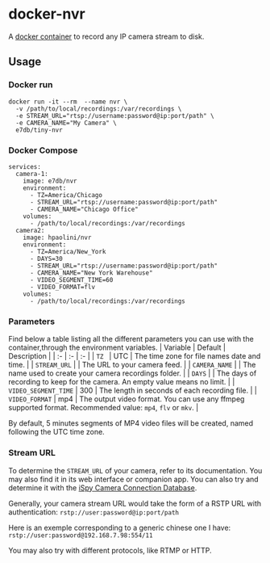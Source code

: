 # docker-nvr

A [docker container](https://hub.docker.com/r/e7db/nvr) to record any IP camera stream to disk.

## Usage

### Docker run

```
docker run -it --rm  --name nvr \
  -v /path/to/local/recordings:/var/recordings \
  -e STREAM_URL="rtsp://username:password@ip:port/path" \
  -e CAMERA_NAME="My Camera" \
  e7db/tiny-nvr
```

### Docker Compose

```
services:
  camera-1:
    image: e7db/nvr
    environment:
      - TZ=America/Chicago
      - STREAM_URL="rtsp://username:password@ip:port/path"
      - CAMERA_NAME="Chicago Office"
    volumes:
      - /path/to/local/recordings:/var/recordings
  camera2:
    image: hpaolini/nvr
    environment:
      - TZ=America/New_York
      - DAYS=30
      - STREAM_URL="rtsp://username:password@ip:port/path"
      - CAMERA_NAME="New York Warehouse"
      - VIDEO_SEGMENT_TIME=60
      - VIDEO_FORMAT=flv
    volumes:
      - /path/to/local/recordings:/var/recordings
```


### Parameters

Find below a table listing all the different parameters you can use with the container,through the environment variables.
| Variable             | Default       | Description |
| :-                   | :-            | :- |
| `TZ `                | UTC           | The time zone for file names date and time. |
| `STREAM_URL`         |               | The URL to your camera feed. |
| `CAMERA_NAME`        |               | The name used to create your camera recordings folder. |
| `DAYS`               |               | The days of recording to keep for the camera. An empty value means no limit. |
| `VIDEO_SEGMENT_TIME` | 300           | The length in seconds of each recording file. |
| `VIDEO_FORMAT`       | mp4           | The output video format. You can use any ffmpeg supported format. Recommended value: `mp4`, `flv` or `mkv`. |

By default, 5 minutes segments of MP4 video files will be created, named following the UTC time zone.

### Stream URL

To determine the `STREAM_URL` of your camera, refer to its documentation. You may also find it in its web interface or companion app. You can also try and determine it with the [iSpy Camera Connection Database](https://www.ispyconnect.com/cameras).

Generally, your camera stream URL would take the form of a RSTP URL with authentication:
`rstp://user:password@ip:port/path`

Here is an exemple corresponding to a generic chinese one I have:
`rstp://user:password@192.168.7.98:554/11`

You may also try with different protocols, like RTMP or HTTP.
